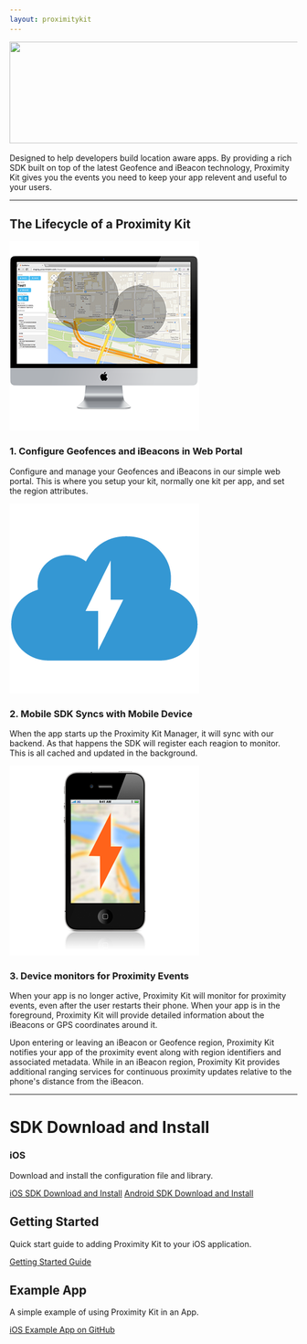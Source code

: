 ```yaml
---
layout: proximitykit
---
```


<img style="width:800px;height:178px;" src="/img/proximitykit-logo.png" />

Designed to help developers build location aware apps. By providing a rich SDK built on top of the latest Geofence and iBeacon technology, Proximity Kit gives you the events you need to keep your app relevent and useful to your users.

---

## The Lifecycle of a Proximity Kit

<div class="tiles clearfix">
  <div class="tile">
    <img class="tile-image" src="/img/pk-configure.png" />
    <h3>1. Configure Geofences and iBeacons in Web Portal</h3>
    <p>Configure and manage your Geofences and iBeacons in our simple web portal. This is where you setup your kit, normally one kit per app, and set the region attributes.</p>
  </div>
  <div class="tile">
    <img class="tile-image" src="/img/pk-cloud.png" />
    <h3> 2. Mobile SDK Syncs with Mobile Device </h3>
    <p> When the app starts up the Proximity Kit Manager, it will sync with our backend. As that happens the SDK will register each reagion to monitor. This is all cached and updated in the background.</p>
  </div>
  <div class="tile">
    <img class="tile-image" src="/img/pk-monitor.png" />
    <h3> 3. Device monitors for Proximity Events </h3>
    <p> When your app is no longer active, Proximity Kit will monitor for proximity events, even after the user restarts their phone. When your app is in the foreground, Proximity Kit will provide detailed information about the iBeacons or GPS coordinates around it.</p>
  </div>
</div>

Upon entering or leaving an iBeacon or Geofence region, Proximity Kit notifies your app of the proximity event along with region identifiers and associated metadata. While in an iBeacon region, Proximity Kit provides additional ranging services for continuous proximity updates relative to the phone's distance from the iBeacon.

----


# SDK Download and Install

### iOS

Download and install the configuration file and library.

<a class="btn" href="http://proximitykit.com/download">iOS SDK Download and Install</a>
<a class="btn" href="http://proximitykit.com/android-download">Android SDK Download and Install</a>

## Getting Started

Quick start guide to adding Proximity Kit to your iOS application.

<a class="btn" href="gettingstarted">Getting Started Guide</a>

## Example App

A simple example of using Proximity Kit in an App.

<a class="btn" href="https://github.com/RadiusNetworks/proximity-kit-ios-example">iOS Example App on GitHub</a>


